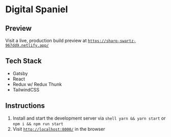 # Digital Spaniel

## Preview
Visit a live, production build preview at [```https://sharp-swartz-967dd9.netlify.app/```](https://sharp-swartz-967dd9.netlify.app/)

## Tech Stack
- Gatsby
- React
- Redux w/ Redux Thunk
- TailwindCSS

## Instructions
1.  Install and start the development server via  ```shell yarn && yarn start``` or ```npm i && npm run start```
2.  Visit [```http://localhost:8000/```](http://localhost:8000/) in the browser
